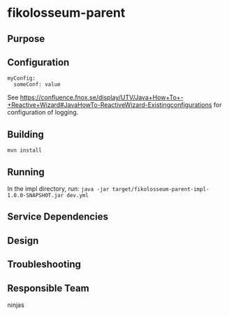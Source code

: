 # fikolosseum-parent

## Purpose

## Configuration

```
myConfig:
  someConf: value
```

See https://confluence.fnox.se/display/UTV/Java+How+To+-+Reactive+Wizard#JavaHowTo-ReactiveWizard-Existingconfigurations for configuration of logging.

## Building

`mvn install`

## Running

In the impl directory, run:
`java -jar target/fikolosseum-parent-impl-1.0.0-SNAPSHOT.jar dev.yml`

## Service Dependencies


## Design


## Troubleshooting


## Responsible Team
ninjas

